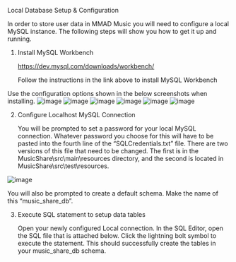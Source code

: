 Local Database Setup & Configuration

In order to store user data in MMAD Music you will need to configure a local MySQL instance. The following steps will show you how to get it up and running.
1.	Install MySQL Workbench
   
       https://dev.mysql.com/downloads/workbench/ 

    Follow the instructions in the link above to install MySQL Workbench


Use the configuration options shown in the below screenshots when installing.
![image](https://github.com/user-attachments/assets/c119c621-81c7-44cf-93aa-b9f2fee17d90)
![image](https://github.com/user-attachments/assets/035db3d2-42df-4ca9-b4e7-3984887b4ffa)
![image](https://github.com/user-attachments/assets/854a510f-d03d-43ad-8561-062a52531ffb)
![image](https://github.com/user-attachments/assets/92377c37-37d8-41eb-b82d-80af80d353dd)
![image](https://github.com/user-attachments/assets/ef246990-081a-43b6-95aa-d365cae12767)
![image](https://github.com/user-attachments/assets/d2f98110-abed-41cd-b6cd-a62d0e240c98)

 
 
 
 
 


2.	Configure Localhost MySQL Connection
   
      You will be prompted to set a password for your local MySQL connection. Whatever password you choose for this will have to be pasted into the fourth line of the “SQLCredentials.txt” file. There are two versions of this file that need to be changed. The first is in the MusicShare\src\main\resources directory, and the second is located in MusicShare\src\test\resources.

 ![image](https://github.com/user-attachments/assets/16f417a4-f778-4e38-9634-ef5dfe1bc686)


You will also be prompted to create a default schema. Make the name of this “music_share_db”.




3.	Execute SQL statement to setup data tables
   
       Open your newly configured Local connection. In the SQL Editor, open the SQL file that is attached below. Click the lightning bolt symbol to execute the statement. This should successfully create the tables in your music_share_db schema. 

 
